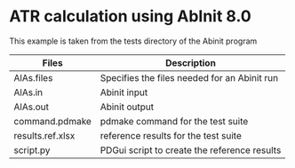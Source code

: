 # ATR calculation using AbInit 8.0

This example is taken from the tests directory of the Abinit program

| **Files**            | **Description**                                |
| ---------------------| ---------------------------------------------- |
| AlAs.files           | Specifies the files needed for an Abinit run   |
| AlAs.in              | Abinit input                                   |
| AlAs.out             | Abinit output                                  |
| command.pdmake       | pdmake command for the test suite              |
| results.ref.xlsx     | reference results for the test suite           |
| script.py            | PDGui script to create the reference results   |
